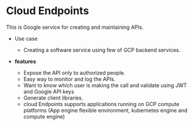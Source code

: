 # Cloud Endpoints

This is Google service for creating and maintaining APIs.

- Use case
  - Creating a software service using few of GCP backend services.
  
- **features**
  - Expose the API only to authorized people.
  - Easy way to monitor and log the APIs.
  - Want to know which user is making the call and validate using JWT and Google API keys
  - Generate client libraries.
  - cloud Endpoints supports applications running on GCP compute platforms (App engine flexible environment, kubernetes engine and compute engine)